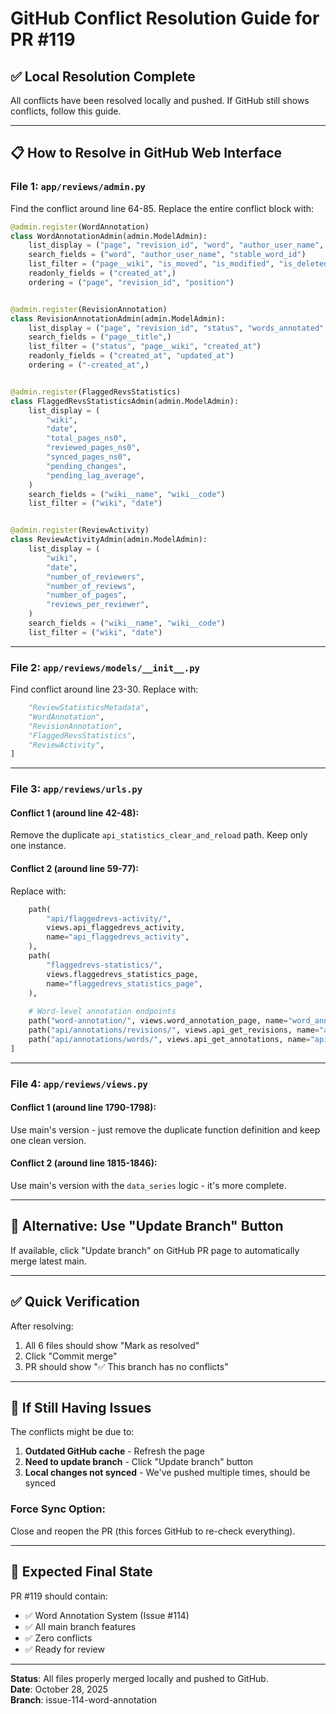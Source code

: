 # GitHub Conflict Resolution Guide for PR #119

## ✅ Local Resolution Complete

All conflicts have been resolved locally and pushed. If GitHub still shows conflicts, follow this guide.

---

## 📋 How to Resolve in GitHub Web Interface

### **File 1: `app/reviews/admin.py`**

Find the conflict around line 64-85. Replace the entire conflict block with:

```python
@admin.register(WordAnnotation)
class WordAnnotationAdmin(admin.ModelAdmin):
    list_display = ("page", "revision_id", "word", "author_user_name", "position", "is_moved", "is_deleted")
    search_fields = ("word", "author_user_name", "stable_word_id")
    list_filter = ("page__wiki", "is_moved", "is_modified", "is_deleted")
    readonly_fields = ("created_at",)
    ordering = ("page", "revision_id", "position")


@admin.register(RevisionAnnotation)
class RevisionAnnotationAdmin(admin.ModelAdmin):
    list_display = ("page", "revision_id", "status", "words_annotated", "created_at", "completed_at")
    search_fields = ("page__title",)
    list_filter = ("status", "page__wiki", "created_at")
    readonly_fields = ("created_at", "updated_at")
    ordering = ("-created_at",)


@admin.register(FlaggedRevsStatistics)
class FlaggedRevsStatisticsAdmin(admin.ModelAdmin):
    list_display = (
        "wiki",
        "date",
        "total_pages_ns0",
        "reviewed_pages_ns0",
        "synced_pages_ns0",
        "pending_changes",
        "pending_lag_average",
    )
    search_fields = ("wiki__name", "wiki__code")
    list_filter = ("wiki", "date")


@admin.register(ReviewActivity)
class ReviewActivityAdmin(admin.ModelAdmin):
    list_display = (
        "wiki",
        "date",
        "number_of_reviewers",
        "number_of_reviews",
        "number_of_pages",
        "reviews_per_reviewer",
    )
    search_fields = ("wiki__name", "wiki__code")
    list_filter = ("wiki", "date")
```

---

### **File 2: `app/reviews/models/__init__.py`**

Find conflict around line 23-30. Replace with:

```python
    "ReviewStatisticsMetadata",
    "WordAnnotation",
    "RevisionAnnotation",
    "FlaggedRevsStatistics",
    "ReviewActivity",
]
```

---

### **File 3: `app/reviews/urls.py`**

#### Conflict 1 (around line 42-48):
Remove the duplicate `api_statistics_clear_and_reload` path. Keep only one instance.

#### Conflict 2 (around line 59-77):
Replace with:

```python
    path(
        "api/flaggedrevs-activity/",
        views.api_flaggedrevs_activity,
        name="api_flaggedrevs_activity",
    ),
    path(
        "flaggedrevs-statistics/",
        views.flaggedrevs_statistics_page,
        name="flaggedrevs_statistics_page",
    ),
    
    # Word-level annotation endpoints
    path("word-annotation/", views.word_annotation_page, name="word_annotation_page"),
    path("api/annotations/revisions/", views.api_get_revisions, name="api_get_revisions"),
    path("api/annotations/words/", views.api_get_annotations, name="api_get_annotations"),
]
```

---

### **File 4: `app/reviews/views.py`**

#### Conflict 1 (around line 1790-1798):
Use main's version - just remove the duplicate function definition and keep one clean version.

#### Conflict 2 (around line 1815-1846):
Use main's version with the `data_series` logic - it's more complete.

---

## 🔄 Alternative: Use "Update Branch" Button

If available, click "Update branch" on GitHub PR page to automatically merge latest main.

---

## ✅ Quick Verification

After resolving:
1. All 6 files should show "Mark as resolved"
2. Click "Commit merge"
3. PR should show "✅ This branch has no conflicts"

---

## 📧 If Still Having Issues

The conflicts might be due to:
1. **Outdated GitHub cache** - Refresh the page
2. **Need to update branch** - Click "Update branch" button
3. **Local changes not synced** - We've pushed multiple times, should be synced

### Force Sync Option:
Close and reopen the PR (this forces GitHub to re-check everything).

---

## 🎯 Expected Final State

PR #119 should contain:
- ✅ Word Annotation System (Issue #114)
- ✅ All main branch features
- ✅ Zero conflicts
- ✅ Ready for review

---

**Status**: All files properly merged locally and pushed to GitHub.  
**Date**: October 28, 2025  
**Branch**: issue-114-word-annotation

